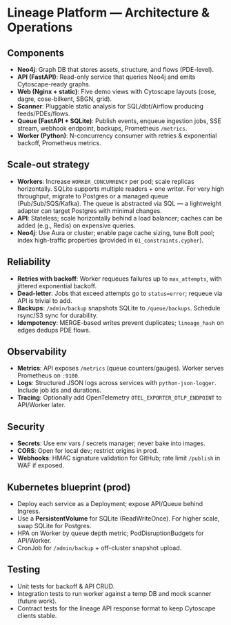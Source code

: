 # Lineage Platform — Architecture & Operations

## Components
- **Neo4j**: Graph DB that stores assets, structure, and flows (PDE-level).
- **API (FastAPI)**: Read-only service that queries Neo4j and emits Cytoscape-ready graphs.
- **Web (Nginx + static)**: Five demo views with Cytoscape layouts (cose, dagre, cose-bilkent, SBGN, grid).
- **Scanner**: Pluggable static analysis for SQL/dbt/Airflow producing feeds/PDEs/flows.
- **Queue (FastAPI + SQLite)**: Publish events, enqueue ingestion jobs, SSE stream, webhook endpoint, backups, Prometheus `/metrics`.
- **Worker (Python)**: N-concurrency consumer with retries & exponential backoff, Prometheus metrics.

## Scale-out strategy
- **Workers**: Increase `WORKER_CONCURRENCY` per pod; scale replicas horizontally. SQLite supports multiple readers + one writer. For very high throughput, migrate to Postgres or a managed queue (Pub/Sub/SQS/Kafka). The queue is abstracted via SQL — a lightweight adapter can target Postgres with minimal changes.
- **API**: Stateless; scale horizontally behind a load balancer; caches can be added (e.g., Redis) on expensive queries.
- **Neo4j**: Use Aura or cluster; enable page cache sizing, tune Bolt pool; index high-traffic properties (provided in `01_constraints.cypher`).

## Reliability
- **Retries with backoff**: Worker requeues failures up to `max_attempts`, with jittered exponential backoff.
- **Dead-letter**: Jobs that exceed attempts go to `status=error`; requeue via API is trivial to add.
- **Backups**: `/admin/backup` snapshots SQLite to `/queue/backups`. Schedule rsync/S3 sync for durability.
- **Idempotency**: MERGE-based writes prevent duplicates; `lineage_hash` on edges dedups PDE flows.

## Observability
- **Metrics**: API exposes `/metrics` (queue counters/gauges). Worker serves Prometheus on `:9100`.
- **Logs**: Structured JSON logs across services with `python-json-logger`. Include job ids and durations.
- **Tracing**: Optionally add OpenTelemetry `OTEL_EXPORTER_OTLP_ENDPOINT` to API/Worker later.

## Security
- **Secrets**: Use env vars / secrets manager; never bake into images.
- **CORS**: Open for local dev; restrict origins in prod.
- **Webhooks**: HMAC signature validation for GitHub; rate limit `/publish` in WAF if exposed.

## Kubernetes blueprint (prod)
- Deploy each service as a Deployment; expose API/Queue behind Ingress.
- Use a **PersistentVolume** for SQLite (ReadWriteOnce). For higher scale, swap SQLite for Postgres.
- HPA on Worker by queue depth metric; PodDisruptionBudgets for API/Worker.
- CronJob for `/admin/backup` + off-cluster snapshot upload.

## Testing
- Unit tests for backoff & API CRUD.
- Integration tests to run worker against a temp DB and mock scanner (future work).
- Contract tests for the lineage API response format to keep Cytoscape clients stable.
